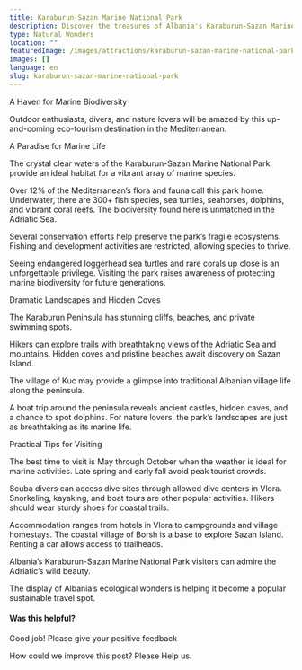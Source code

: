 ```yaml
---
title: Karaburun-Sazan Marine National Park
description: Discover the treasures of Albania's Karaburun-Sazan Marine National Park, from the crystal clear waters teeming with marine life to the dramatic cliffs and secluded coves waiting to be explored.
type: Natural Wonders
location: ""
featuredImage: /images/attractions/karaburun-sazan-marine-national-park.jpg
images: []
language: en
slug: karaburun-sazan-marine-national-park
---
```


A Haven for Marine Biodiversity

Outdoor enthusiasts, divers, and nature lovers will be amazed by this up-and-coming eco-tourism destination in the Mediterranean.

A Paradise for Marine Life

The crystal clear waters of the Karaburun-Sazan Marine National Park provide an ideal habitat for a vibrant array of marine species.

Over 12% of the Mediterranean’s flora and fauna call this park home. Underwater, there are 300+ fish species, sea turtles, seahorses, dolphins, and vibrant coral reefs. The biodiversity found here is unmatched in the Adriatic Sea.

Several conservation efforts help preserve the park’s fragile ecosystems. Fishing and development activities are restricted, allowing species to thrive.

Seeing endangered loggerhead sea turtles and rare corals up close is an unforgettable privilege. Visiting the park raises awareness of protecting marine biodiversity for future generations.

Dramatic Landscapes and Hidden Coves

The Karaburun Peninsula has stunning cliffs, beaches, and private swimming spots.

Hikers can explore trails with breathtaking views of the Adriatic Sea and mountains. Hidden coves and pristine beaches await discovery on Sazan Island.

The village of Kuc may provide a glimpse into traditional Albanian village life along the peninsula.

A boat trip around the peninsula reveals ancient castles, hidden caves, and a chance to spot dolphins. For nature lovers, the park’s landscapes are just as breathtaking as its marine life.

Practical Tips for Visiting

The best time to visit is May through October when the weather is ideal for marine activities. Late spring and early fall avoid peak tourist crowds.

Scuba divers can access dive sites through allowed dive centers in Vlora. Snorkeling, kayaking, and boat tours are other popular activities. Hikers should wear sturdy shoes for coastal trails.

Accommodation ranges from hotels in Vlora to campgrounds and village homestays. The coastal village of Borsh is a base to explore Sazan Island. Renting a car allows access to trailheads.

Albania’s Karaburun-Sazan Marine National Park visitors can admire the Adriatic’s wild beauty.

The display of Albania’s ecological wonders is helping it become a popular sustainable travel spot.

#### Was this helpful?

 

Good job! Please give your positive feedback

How could we improve this post? Please Help us.